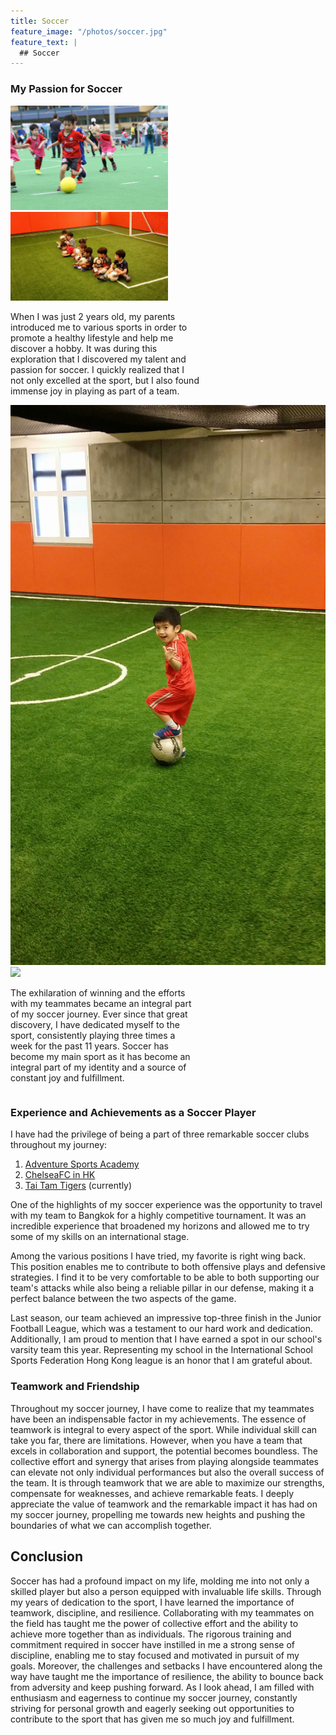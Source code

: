 ```yaml
---
title: Soccer
feature_image: "/photos/soccer.jpg"
feature_text: |
  ## Soccer
---
```


### My Passion for Soccer

<div class="row">
  <div class="column" style="width: 50%;">
    <img src="/photos/soccer001.JPG">
  </div>
  <div class="column" style="width: 50%;">
    <img src="/photos/soccer002.jpg">
  </div>
</div>

<div class="row">
  <div class="column" style="width: 60%;">
    <p>
    When I was just 2 years old, my parents introduced me to various sports in order to promote a healthy lifestyle and help me discover a hobby. It was during this exploration that I discovered my talent and passion for soccer. I quickly realized that I not only excelled at the sport, but I also found immense joy in playing as part of a team. 
    </p>
  </div>
  <div class="column">
    <img src="/photos/soccer003.jpg">
  </div>
</div>


<div class="row">
  <div class="column">
    <img src="/photos/soccer004.jpg">
  </div>
  <div class="column" style="width: 60%;">
  <p>
  The exhilaration of winning and the  efforts with my teammates became an integral part of my soccer journey. Ever since that great discovery, I have dedicated myself to the sport, consistently playing three times a week for the past 11 years. Soccer has become my main sport as it has become an integral part of my identity and a source of constant joy and fulfillment.
  </p>
  </div>
</div>

### Experience and Achievements as a Soccer Player

I have had the privilege of being a part of three remarkable soccer clubs throughout my journey:

1. [Adventure Sports Academy](https://www.adventuresportsacademy.com/)
2. [ChelseaFC in HK](https://chelseafchk.com/)
3. [Tai Tam Tigers](https://www.hkis.edu.hk/activities-arts-athletics/sports-academies/soccer-academy) (currently)

One of the highlights of my soccer experience was the opportunity to travel with my team to Bangkok for a highly competitive tournament. It was an incredible experience that broadened my horizons and allowed me to try some of my skills on an international stage.

Among the various positions I have tried, my favorite is right wing back. This position enables me to contribute to both offensive plays and defensive strategies. I find it to be very comfortable to be able to both supporting our team's attacks while also being a reliable pillar in our defense, making it a perfect balance between the two aspects of the game.

Last season, our team achieved an impressive top-three finish in the Junior Football League, which was a testament to our hard work and dedication. Additionally, I am proud to mention that I have earned a spot in our school's varsity team this year. Representing my school in the International School Sports Federation Hong Kong league is an honor that I am grateful about.

### Teamwork and Friendship

Throughout my soccer journey, I have come to realize that my teammates have been an indispensable factor in my achievements. The essence of teamwork is integral to every aspect of the sport. While individual skill can take you far, there are limitations. However, when you have a team that excels in collaboration and support, the potential becomes boundless. The collective effort and synergy that arises from playing alongside teammates can elevate not only individual performances but also the overall success of the team. It is through teamwork that we are able to maximize our strengths, compensate for weaknesses, and achieve remarkable feats. I deeply appreciate the value of teamwork and the remarkable impact it has had on my soccer journey, propelling me towards new heights and pushing the boundaries of what we can accomplish together.

## Conclusion

Soccer has had a profound impact on my life, molding me into not only a skilled player but also a person equipped with invaluable life skills. Through my years of dedication to the sport, I have learned the importance of teamwork, discipline, and resilience. Collaborating with my teammates on the field has taught me the power of collective effort and the ability to achieve more together than as individuals. The rigorous training and commitment required in soccer have instilled in me a strong sense of discipline, enabling me to stay focused and motivated in pursuit of my goals. Moreover, the challenges and setbacks I have encountered along the way have taught me the importance of resilience, the ability to bounce back from adversity and keep pushing forward. As I look ahead, I am filled with enthusiasm and eagerness to continue my soccer journey, constantly striving for personal growth and eagerly seeking out opportunities to contribute to the sport that has given me so much joy and fulfillment.
